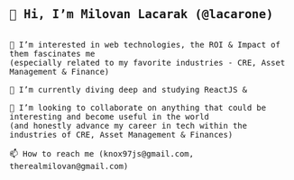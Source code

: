 
<!--- old version
- 👋 Hi, I’m Milovan Lacarak (@lacarone)
- 👀 I’m interested in software (especially related to my favorite industry, CRE)
- 🌱 I’m currently diving deep and learning about ReactJS
- 💞️ I’m looking to collaborate on anything that could be interesting and become useful in the world (and honestly advance my career in tech within the CRE industry)
- 📫 How to reach me (knox97js@gmail.com, therealmilovan@gmail.com)
--->

<!---
lacarone/lacarone is a ✨ special ✨ repository because its `README.md` (this file) appears on your GitHub profile.
You can click the Preview link to take a look at your changes.
--->



  
  
  <samp>
  <h2>👋 Hi, I’m Milovan Lacarak (@lacarone)</h2>
    <br>👀 I’m interested in web technologies, the ROI & Impact of them fascinates me <br>(especially related to my favorite industries - CRE, Asset Management & Finance)
    <br><br>🌱 I’m currently diving deep and studying ReactJS & 
    <br><br>💞️ I’m looking to collaborate on anything that could be interesting and become useful in the world <br>(and honestly advance my career in tech within the industries of CRE, Asset Management & Finances)
    <br><br>📫 How to reach me (knox97js@gmail.com, therealmilovan@gmail.com)
  </samp>
  
  
